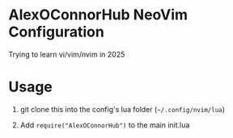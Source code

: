 # AlexOConnorHub NeoVim Configuration

Trying to learn vi/vim/nvim in 2025

# Usage

1. git clone this into the config's lua folder (`~/.config/nvim/lua`)

2. Add `require("AlexOConnorHub")` to the main init.lua

